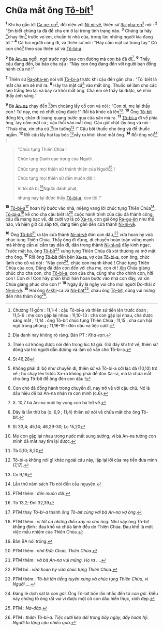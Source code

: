 # Chữa mắt ông [Tô-bít]()[^1-544c5fd8-e1e7-4173-b07b-2058c940e796]

<sup><b>1</b></sup> Khi họ gần tới [Ca-xe-rin]()[^2-544c5fd8-e1e7-4173-b07b-2058c940e796], đối diện với [Ni-ni-vê](), thiên sứ [Ra-pha-en]()[^3-544c5fd8-e1e7-4173-b07b-2058c940e796] nói : <sup><b>2</b></sup> “Em biết chúng ta đã để cha em ở lại trong tình trạng nào. <sup><b>3</b></sup> Chúng ta hãy [^1@-544c5fd8-e1e7-4173-b07b-2058c940e796]chạy lên[^4-544c5fd8-e1e7-4173-b07b-2058c940e796] trước vợ em, chuẩn bị nhà cửa, trong lúc những người kia đang tới.” <sup><b>4</b></sup> Cả hai người cùng đi, và thiên sứ nói : “Hãy cầm mật cá trong tay.” Có con chó[^5-544c5fd8-e1e7-4173-b07b-2058c940e796] theo sau thiên sứ và [Tô-bi-a]().

<sup><b>5</b></sup> Bà [An-na]() ngồi, ngó trước ngó sau con đường mà con bà đã đi[^6-544c5fd8-e1e7-4173-b07b-2058c940e796]. <sup><b>6</b></sup> Thấy cậu đang đến, bà bảo cha cậu : “Này con ông đang đến với người bạn đồng hành của nó !”

<sup><b>7</b></sup> Thiên sứ [Ra-pha-en]() nói với [Tô-bi-a]() trước khi cậu đến gần cha : “Tôi biết là mắt cha em sẽ mở ra. <sup><b>8</b></sup> Hãy tra mật cá[^7-544c5fd8-e1e7-4173-b07b-2058c940e796] vào mắt ông. Thuốc sẽ làm cho các sẹo trắng teo lại và bay ra khỏi mắt ông. Cha em sẽ thấy lại được, sẽ nhìn thấy ánh sáng.”

<sup><b>9</b></sup> Bà [An-na]() chạy đến [^2@-544c5fd8-e1e7-4173-b07b-2058c940e796]ôm choàng lấy cổ con và nói : “Con ơi, mẹ lại thấy con ! Từ nay, mẹ có chết cũng được !” Rồi bà khóc oà lên[^8-544c5fd8-e1e7-4173-b07b-2058c940e796]. <sup><b>10</b></sup> Ông [Tô-bít]() đứng lên, chân đi loạng quạng bước qua cửa sân mà ra. <sup><b>11</b></sup> [Tô-bi-a]() đi về phía ông, tay cầm mật cá ; cậu thổi vào mắt ông. Cậu giữ chặt lấy ông và nói : “Thưa cha, xin cha cứ [^3@-544c5fd8-e1e7-4173-b07b-2058c940e796]tin tưởng[^9-544c5fd8-e1e7-4173-b07b-2058c940e796] !” Cậu bôi thuốc cho ông và để thuốc ngấm. <sup><b>12</b></sup> Rồi cậu lấy hai tay bóc [^4@-544c5fd8-e1e7-4173-b07b-2058c940e796]vẩy ra khỏi khoé mắt ông. <sup><b>14</b></sup> Rồi ông nói[^13-544c5fd8-e1e7-4173-b07b-2058c940e796] :

> “Chúc tụng Thiên Chúa !
>
> Chúc tụng Danh cao trọng của Người.
>
> Chúc tụng mọi thiên sứ thánh thiện của Người[^14-544c5fd8-e1e7-4173-b07b-2058c940e796] !
>
> Chúc tụng mọi thiên sứ đến muôn đời !
>
> Vì tôi đã bị [^5@-544c5fd8-e1e7-4173-b07b-2058c940e796]Người đánh phạt,
>
> nhưng nay lại được thấy [Tô-bi-a](), con tôi !”

<sup><b>15</b></sup> [Tô-bi-a]()[^16-544c5fd8-e1e7-4173-b07b-2058c940e796] hoan hỷ bước vào nhà, miệng vang lời chúc tụng Thiên Chúa[^17-544c5fd8-e1e7-4173-b07b-2058c940e796]. [Tô-bi-a]()[^18-544c5fd8-e1e7-4173-b07b-2058c940e796] kể cho cha cậu biết là[^19-544c5fd8-e1e7-4173-b07b-2058c940e796] cuộc hành trình của cậu đã thành công, cậu đã mang bạc về, đã cưới vợ là cô [Xa-ra](), con gái ông [Ra-gu-ên]() như thế nào, và hiện giờ cô sắp tới, đang tiến gần đến cửa thành [Ni-ni-vê]().

<sup><b>16</b></sup> Ông [Tô-bít]()[^20-544c5fd8-e1e7-4173-b07b-2058c940e796] ra tận cửa thành [Ni-ni-vê]() đón con dâu,[^21-544c5fd8-e1e7-4173-b07b-2058c940e796] vừa hoan hỷ vừa chúc tụng Thiên Chúa. Thấy ông đi đứng, di chuyển hoàn toàn vững mạnh mà không cần ai cầm tay dẫn đi, dân trong thành [Ni-ni-vê]() đầy kinh ngạc. Trước mặt họ, ông [Tô-bít]()[^22-544c5fd8-e1e7-4173-b07b-2058c940e796] xưng tụng Thiên Chúa đã xót thương và mở mắt cho ông. <sup><b>17</b></sup> Rồi ông [Tô-bít]() đến bên [Xa-ra](), vợ của [Tô-bi-a](), con ông, chúc lành cho cô và nói : “Này con[^23-544c5fd8-e1e7-4173-b07b-2058c940e796], chúc con mạnh khoẻ ! Chúc tụng Thiên Chúa của con, Đấng đã dẫn con đến với cha mẹ, con ơi ! [Xin]() Chúa giáng phúc cho cha con, cho [Tô-bi-a](), con của cha, cũng như cho chính con, hỡi con ! Con ơi ! Con hãy phấn khởi hân hoan bước vào nhà con đây, và xin Chúa giáng phúc cho con !” <sup><b>18</b></sup> Ngày ấy là ngày vui cho mọi người Do-thái ở [Ni-ni-vê](). <sup><b>19</b></sup> Hai ông [A-khi]()-ca và [Na-bát]()[^24-544c5fd8-e1e7-4173-b07b-2058c940e796], cháu ông [Tô-bít](), cũng vui mừng đến nhà thăm ông[^25-544c5fd8-e1e7-4173-b07b-2058c940e796].

[^1-544c5fd8-e1e7-4173-b07b-2058c940e796]: Chương 11 gồm : 11,1-4 : cậu Tô-bi-a và thiên sứ tiến lên trước đoàn ; 11,5-9 : mẹ con gặp lại nhau ; 11,10-13 : cha con gặp lại nhau, cha được sáng mắt ; 11,14 : ông Tô-bít chúc tụng Thiên Chúa ; 11,15 : cha con hội ngộ trùng phùng ; 11,16-19 : đón dâu và tiệc cưới.

[^2-544c5fd8-e1e7-4173-b07b-2058c940e796]: Địa danh này không rõ ràng. Bản PT : _Kha-ran_.

[^3-544c5fd8-e1e7-4173-b07b-2058c940e796]: Thiên sứ không được nói đến trong lúc từ giã. Giờ đây khi trở về, thiên sứ đóng vai trò người dẫn đường và làm cố vấn cho Tô-bi-a.

[^4-544c5fd8-e1e7-4173-b07b-2058c940e796]: Không phải đi bộ như chuyến đi, thiên sứ và Tô-bi-a cỡi lạc đà (10,10) trở về ; họ chạy lên trước Xa-ra không phải để đón Xa-ra, mà là chữa mắt cho ông Tô-bít để ông đón con dâu !

[^5-544c5fd8-e1e7-4173-b07b-2058c940e796]: Con chó đã đồng hành trong chuyến đi, nay trở về với cậu chủ. Nó là dấu hiệu để bà An-na nhận ra con mình (c.6).

[^6-544c5fd8-e1e7-4173-b07b-2058c940e796]: X. 10,7 bà An-na nuôi hy vọng con bà trở về.

[^7-544c5fd8-e1e7-4173-b07b-2058c940e796]: Đây là lần thứ ba (x. 6,9 ; 11,4) thiên sứ nói về chữa mắt cho ông Tô-bít.

[^8-544c5fd8-e1e7-4173-b07b-2058c940e796]: Mẹ con gặp lại nhau trong nước mắt sung sướng, vì bà An-na tưởng con mình đã mất nay tìm lại được.

[^9-544c5fd8-e1e7-4173-b07b-2058c940e796]: Tô-bi-a không nói gì khác ngoài câu này, lặp lại lời của mẹ tiễn đưa mình (7,17).

[^13-544c5fd8-e1e7-4173-b07b-2058c940e796]: Lần thứ năm sách Tb nói đến cầu nguyện.

[^14-544c5fd8-e1e7-4173-b07b-2058c940e796]: PTM thêm : _đến muôn đời_.

[^16-544c5fd8-e1e7-4173-b07b-2058c940e796]: PTM thay _Tô-bi-a_ thành _ông Tô-bít cùng với bà An-na vợ ông_.

[^17-544c5fd8-e1e7-4173-b07b-2058c940e796]: PTM thêm : _vì tất cả những điều xảy ra cho ông_. Như vậy ông Tô-bít khẳng định : đau khổ và chữa lành đều do Thiên Chúa. Đau khổ là một việc mầu nhiệm của Thiên Chúa.

[^18-544c5fd8-e1e7-4173-b07b-2058c940e796]: Bản BA nói trống.

[^19-544c5fd8-e1e7-4173-b07b-2058c940e796]: PTM thêm : _nhờ Đức Chúa, Thiên Chúa_.

[^20-544c5fd8-e1e7-4173-b07b-2058c940e796]: PTM thêm : _và bà An-na vui mừng. Họ ra ...._

[^21-544c5fd8-e1e7-4173-b07b-2058c940e796]: PTM bỏ : _vừa hoan hỷ vừa chúc tụng Thiên Chúa_.

[^22-544c5fd8-e1e7-4173-b07b-2058c940e796]: PTM thêm : _Tô-bít lớn tiếng tuyên xưng và chúc tụng Thiên Chúa, vì Người ..._.

[^23-544c5fd8-e1e7-4173-b07b-2058c940e796]: Đáng lẽ dịch sát là _con gái_. Ông Tô-bít bốn lần nhắc đến từ _con gái_. Điều này chứng tỏ ông rất vui vì được một cô con dâu hiền thục, xinh đẹp.

[^24-544c5fd8-e1e7-4173-b07b-2058c940e796]: PTM : _Na-đáp_.

[^25-544c5fd8-e1e7-4173-b07b-2058c940e796]: PTM : _thăm Tô-bi-a. Tiệc cưới kéo dài trong bảy ngày, đầy hoan hỷ. Người ta tặng cậu nhiều quà_.

[^1@-544c5fd8-e1e7-4173-b07b-2058c940e796]: St 46,28

[^2@-544c5fd8-e1e7-4173-b07b-2058c940e796]: St 33,4; 45,14; 46,29-30; Lc 15,20

[^3@-544c5fd8-e1e7-4173-b07b-2058c940e796]: Tb 5,10; 8,20

[^4@-544c5fd8-e1e7-4173-b07b-2058c940e796]: Cv 9,18

[^5@-544c5fd8-e1e7-4173-b07b-2058c940e796]: Tb 13,2; Đnl 32,39

